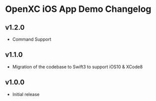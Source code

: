 # OpenXC iOS App Demo Changelog

## v1.2.0

* Command Support


## v1.1.0

* Migration of the codebase to Swift3 to support iOS10 & XCode8


## v1.0.0

* Initial release
